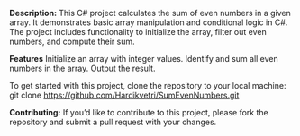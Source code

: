 **Description:**
This C# project calculates the sum of even numbers in a given array. 
It demonstrates basic array manipulation and conditional logic in C#. 
The project includes functionality to initialize the array, filter out even numbers, and compute their sum.

**Features**
Initialize an array with integer values.
Identify and sum all even numbers in the array.
Output the result.

To get started with this project, clone the repository to your local machine:
git clone https://github.com/Hardikvetri/SumEvenNumbers.git

**Contributing:**
If you’d like to contribute to this project, please fork the repository and submit a pull request with your changes.

